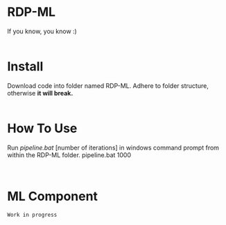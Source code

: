 # RDP-ML
If you know, you know :)<br><br>

# Install
Download code into folder named RDP-ML. Adhere to folder structure, otherwise **it will break.** <br><br>

# How To Use
Run *pipeline.bat* [number of iterations] in windows command prompt from within the RDP-ML folder. 
    pipeline.bat 1000 

<br>

# ML Component
    Work in progress
